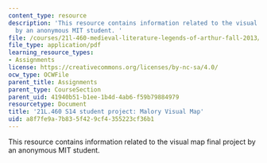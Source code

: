 ```yaml
---
content_type: resource
description: 'This resource contains information related to the visual map final project
  by an anonymous MIT student. '
file: /courses/21l-460-medieval-literature-legends-of-arthur-fall-2013/a8f7fe9a7b835f429cf4355223cf36b1_MIT21L_460F13_Anon1_vs_map.pdf
file_type: application/pdf
learning_resource_types:
- Assignments
license: https://creativecommons.org/licenses/by-nc-sa/4.0/
ocw_type: OCWFile
parent_title: Assignments
parent_type: CourseSection
parent_uid: 41940b51-b1ee-1b4d-4ab6-f59b79884979
resourcetype: Document
title: '21L.460 S14 student project: Malory Visual Map'
uid: a8f7fe9a-7b83-5f42-9cf4-355223cf36b1
---
```

This resource contains information related to the visual map final project by an anonymous MIT student. 
